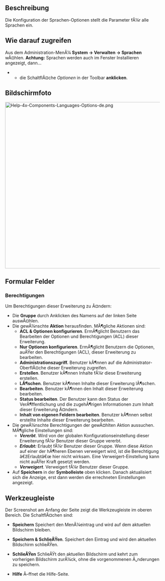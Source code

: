 <!-- Display title: Languages: Options -->

## Beschreibung

Die Konfiguration der Sprachen-Optionen stellt die Parameter fÃ¼r alle
Sprachen ein.

## Wie darauf zugreifen

Aus dem Administration-MenÃ¼ **System **→** Verwalten **→** Sprachen**
wÃ¤hlen. **Achtung:** Sprachen werden auch im Fenster Installieren
angezeigt, dann...

- - die SchaltflÃ¤che *Optionen* in der Toolbar **anklicken**.

## Bildschirmfoto

<img
src="https://docs.joomla.org/images/thumb/e/e6/Help-4x-Components-Languages-Options-de.png/800px-Help-4x-Components-Languages-Options-de.png"
decoding="async"
srcset="https://docs.joomla.org/images/e/e6/Help-4x-Components-Languages-Options-de.png 1.5x"
data-file-width="1000" data-file-height="678" width="800" height="542"
alt="Help-4x-Components-Languages-Options-de.png" />

## Formular Felder

### Berechtigungen

Um Berechtigungen dieser Erweiterung zu Ã¤ndern:

- Die **Gruppe** durch Anklicken des Namens auf der linken Seite
  auswÃ¤hlen.
- Die gewÃ¼nschte **Aktion** herausfinden. MÃ¶gliche Aktionen sind:
  - **ACL & Optionen konfigurieren**. ErmÃ¶glicht Benutzern das
    Bearbeiten der Optionen und Berechtigungen (ACL) dieser Erweiterung.
  - **Nur Optionen konfigurieren**. ErmÃ¶glicht Benutzern die Optionen,
    auÃŸer den Berechtigungen (ACL), dieser Erweiterung zu bearbeiten.
  - **Administrationszugriff.** Benutzer kÃ¶nnen auf die
    Administrator-OberflÃ¤che dieser Erweiterung zugreifen.
  - **Erstellen**. Benutzer kÃ¶nnen Inhalte fÃ¼r diese Erweiterung
    erstellen.
  - **LÃ¶schen**. Benutzer kÃ¶nnen Inhalte dieser Erweiterung lÃ¶schen.
  - **Bearbeiten**. Benutzer kÃ¶nnen den Inhalt dieser Erweiterung
    bearbeiten.
  - **Status bearbeiten**. Der Benutzer kann den Status der
    VerÃ¶ffentlichung und die zugehÃ¶rigen Informationen zum Inhalt
    dieser Erweiterung Ã¤ndern.
  - **Inhalt von eigenen Feldern bearbeiten**. Benutzer kÃ¶nnen selbst
    erstellte Inhalte dieser Erweiterung bearbeiten.
- Die gewÃ¼nschte Berechtigungen der gewÃ¤hlten Aktion aussuchen.
  MÃ¶gliche Einstellungen sind:
  - ***Vererbt***. Wird von der globalen Konfigurationseinstellung
    dieser Erweiterung fÃ¼r Benutzer dieser Gruppe vererbt.
  - ***Erlaubt:*** Erlaubt fÃ¼r Benutzer dieser Gruppe. Wenn diese
    Aktion auf einer der hÃ¶heren Ebenen verweigert wird, ist die
    Berechtigung â€žErlaubtâ€œ hier nicht wirksam. Eine
    Verweigert-Einstellung kann nicht auÃŸer Kraft gesetzt werden.
  - ***Verweigert***. Verweigert fÃ¼r Benutzer dieser Gruppe.
- Auf **Speichern** in der **Symbolleiste** oben klicken. Danach
  aktualisiert sich die Anzeige, erst dann werden die errechneten
  Einstellungen angezeigt.

## Werkzeugleiste

Der Screenshot am Anfang der Seite zeigt die Werkzeugleiste im oberen
Bereich. Die SchaltflÃ¤chen sind:

- **Speichern** Speichert den MenÃ¼eintrag und wird auf dem aktuellen
  Bildschirm bleiben.

<!-- -->

- **Speichern & SchlieÃŸen**. Speichert den Eintrag und wird den
  aktuellen Bildschirm schlieÃŸen.

<!-- -->

- **SchlieÃŸen** SchlieÃŸt den aktuellen Bildschirm und kehrt zum
  vorherigen Bildschirm zurÃ¼ck, ohne die vorgenommenen Ã„nderungen zu
  speichern.

<!-- -->

- **Hilfe** Ã–ffnet die Hilfe-Seite.
